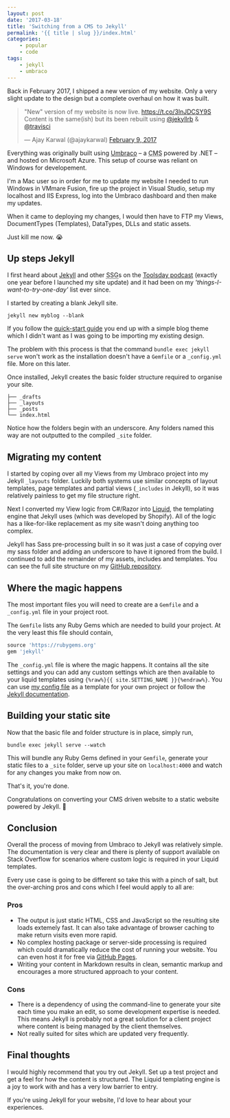 ```yaml
---
layout: post
date: '2017-03-18'
title: 'Switching from a CMS to Jekyll'
permalink: '{{ title | slug }}/index.html'
categories:
    - popular
    - code
tags:
    - jekyll
    - umbraco
---
```


Back in February 2017, I shipped a new version of my website. Only a very slight update to the design but a complete overhaul on how it was built.

<blockquote class="twitter-tweet"><p lang="en" dir="ltr">&quot;New&quot; version of my website is now live. <a href="https://t.co/3lnJDCSY9S">https://t.co/3lnJDCSY9S</a><br>Content is the same(ish) but its been rebuilt using <a href="https://twitter.com/jekyllrb?ref_src=twsrc%5Etfw">@jekyllrb</a> &amp; <a href="https://twitter.com/travisci?ref_src=twsrc%5Etfw">@travisci</a></p>&mdash; Ajay Karwal (@ajaykarwal) <a href="https://twitter.com/ajaykarwal/status/829825398385082368?ref_src=twsrc%5Etfw">February 9, 2017</a></blockquote> <script async src="https://platform.twitter.com/widgets.js" charset="utf-8"></script>

Everything was originally built using [Umbraco](https://umbraco.com/) – a <abbr title="Content Management System">CMS</abbr> powered by .NET – and hosted on Microsoft Azure. This setup of course was reliant on Windows for developement.

I'm a Mac user so in order for me to update my website I needed to run Windows in VMmare Fusion, fire up the project in Visual Studio, setup my localhost and IIS Express, log into the Umbraco dashboard and then make my updates.

When it came to deploying my changes, I would then have to FTP my Views, DocumentTypes (Templates), DataTypes, DLLs and static assets.

Just kill me now. 😭

## Up steps Jekyll

I first heard about [Jekyll](https://jekyllrb.com/) and other <abbr title="Static Site Generator">SSG</abbr>s on the [Toolsday podcast](http://www.toolsday.io/episodes/static-site-gens.html) (exactly one year before I launched my site update) and it had been on my _'things-I-want-to-try-one-day'_ list ever since.

I started by creating a blank Jekyll site.

```shell
jekyll new myblog --blank
```

If you follow the [quick-start guide](https://jekyllrb.com/docs/quickstart/) you end up with a simple blog theme which I didn't want as I was going to be importing my existing design.

The problem with this process is that the command `bundle exec jekyll serve` won't work as the installation doesn't have a `Gemfile` or a `_config.yml` file. More on this later.

Once installed, Jekyll creates the basic folder structure required to organise your site.

```
├── _drafts
├── _layouts
├── _posts
└── index.html
```

Notice how the folders begin with an underscore. Any folders named this way are not outputted to the compiled `_site` folder.

## Migrating my content

I started by coping over all my Views from my Umbraco project into my Jekyll `_layouts` folder. Luckily both systems use similar concepts of layout templates, page templates and partial views (`_includes` in Jekyll), so it was relatively painless to get my file structure right.

Next I converted my View logic from C#/Razor into [Liquid](https://shopify.github.io/liquid/), the templating engine that Jekyll uses (which was developed by Shopify). All of the logic has a like-for-like replacement as my site wasn't doing anything too complex.

Jekyll has Sass pre-processing built in so it was just a case of copying over my sass folder and adding an underscore to have it ignored from the build. I continued to add the remainder of my assets, includes and templates. You can see the full site structure on my [GitHub repository](https://github.com/ajaykarwal/portfolio).

## Where the magic happens

The most important files you will need to create are a `Gemfile` and a `_config.yml` file in your project root.

The `Gemfile` lists any Ruby Gems which are needed to build your project. At the very least this file should contain,

```ruby
source 'https://rubygems.org'
gem 'jekyll'
```

The `_config.yml` file is where the magic happens. It contains all the site settings and you can add any custom settings which are then available to your liquid templates using `{%raw%}{{ site.SETTING_NAME }}{%endraw%}`. You can use [my config file](https://github.com/ajaykarwal/portfolio/blob/master/_config.yml) as a template for your own project or follow the [Jekyll documentation](https://jekyllrb.com/docs/configuration/).

## Building your static site

Now that the basic file and folder structure is in place, simply run,

```
bundle exec jekyll serve --watch
```

This will bundle any Ruby Gems defined in your `Gemfile`, generate your static files to a `_site` folder, serve up your site on `localhost:4000` and watch for any changes you make from now on.

That's it, you're done.

Congratulations on converting your CMS driven website to a static website powered by Jekyll. 🎉

## Conclusion

Overall the process of moving from Umbraco to Jekyll was relatively simple. The documentation is very clear and there is plenty of support available on Stack Overflow for scenarios where custom logic is required in your Liquid templates.

Every use case is going to be different so take this with a pinch of salt, but the over-arching pros and cons which I feel would apply to all are:

### Pros

-   The output is just static HTML, CSS and JavaScript so the resulting site loads extemely fast. It can also take advantage of browser caching to make return visits even more rapid.
-   No complex hosting package or server-side processing is required which could dramatically reduce the cost of running your website. You can even host it for free via [GitHub Pages](https://help.github.com/articles/using-jekyll-as-a-static-site-generator-with-github-pages/).
-   Writing your content in Markdown results in clean, semantic markup and encourages a more structured approach to your content.

### Cons

-   There is a dependency of using the command-line to generate your site each time you make an edit, so some development expertise is needed. This means Jekyll is probably not a great solution for a client project where content is being managed by the client themselves.
-   Not really suited for sites which are updated very frequently.

## Final thoughts

I would highly recommend that you try out Jekyll. Set up a test project and get a feel for how the content is structured. The Liquid templating engine is a joy to work with and has a very low barrier to entry.

If you're using Jekyll for your website, I'd love to hear about your experiences.

